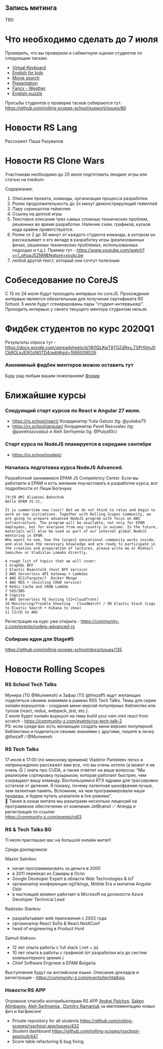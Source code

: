 ## Запись митинга 
TBD

# Что необходимо сделать до 7 июля
Проверить, что вы проверили и сабмитнули оценки студентов по следующим таскам:
- [Virtual Keyboard](https://github.com/rolling-scopes-school/tasks/blob/master/tasks/virtual-keyboard/virtual-keyboard-ru.md)
- [English for kids](https://github.com/rolling-scopes-school/tasks/blob/master/tasks/rslang/english-for-kids.md)
- [Movie search](https://github.com/rolling-scopes-school/tasks/blob/master/tasks/movie-search.md)
- [Presentation](https://github.com/rolling-scopes-school/tasks/blob/master/tasks/presentation.md)
- [Fancy - Weather](https://github.com/rolling-scopes-school/tasks/blob/master/tasks/fancy-weather.md)
- [English-puzzle](https://github.com/rolling-scopes-school/tasks/blob/master/tasks/rslang/english-puzzle.md)

Просьбы студентов о проверке тасков собираются тут:
https://github.com/rolling-scopes-school/support/issues/80

# Новости RS Lang
Расскажет Паша Разувалов

# Новости RS Clone Wars
Участникам необходимо до 20 июля подготовить лендинг игры или статью на medium:

Cодержание:
1. Описание проекта, команды, организации процесса разработки 
2. Ролик продолжительность до 2х минут демонстрирующий геймплей
3. Пару скриншотов геймплея
4. Ссылку на деплой игры
5. Текстовое описание трех самых сложных технических проблем, решенных во время разработки. Наличие схем, графиков, кусков кода крайне приветствуется.
6. Ролик от 2 до 30 минут от каждого студента команды, в котором он рассказывает о его вкладе в разработку игры (реализованных фичах, решенных технических проблемах, использованных подходах и т.д.). Пример тут - https://www.youtube.com/watch?v=1_phuaJ5ZNM&feature=youtu.be
7. любой другой текст, который они сочтут полезным

# Собеседование по CoreJS
С 13 по 24 июля будут проходить интервью по coreJS. Прохождения интервью является обязательным для получения сертификата RS School.
5 июля будут сгенерированы пары "студент-интервьюер". Проходить интервью у своего текущего ментора студентам нельзя.

# Фидбек студентов по курс 2020Q1
Результаты опроса тут - https://docs.google.com/spreadsheets/d/1AI1QLKwT9TGZdRsv_TSPrfjlmJ0CbROLkJE9OzNGTD4/edit#gid=1995009028.

### Анонимный фидбек менторов можно оставить тут
Буду рад любым вашим пожеланиям!
[Форма](https://docs.google.com/forms/d/e/1FAIpQLSfc_EpVVbuAhuHQnvdYJwxmF0DShhWXYXkn3oaN0PsJKvcy2A/viewform)

# Ближайшие курсы
### Следующий старт курсов по React и Angular 27 июля.
  - https://rs.school/react/ Координатор Yulia Galuzo (tg: @yuliaka71)
  - https://rs.school/angular/ Координатор Pavel Razuvalau (tg: @pavelrazuvalau) и Aleh Serhiyenia (tg: @Pulya10c)

### Старт курса по NodeJS планируется в середине сентября 
  - https://rs.school/nodejs/
  
### Началась подготовка курса NodeJS Advanced. 
Разработкой занимаемся EPAM JS Competency Center. 
Если вы работаете в EPAM и есть желание поучастовать в разработке курса, вот подробности от Леши Богачука
```
[9:59 AM] Aliaksei Bahachuk
Hello EPAM JS CC,

It is summertime now (sun)! But we do not think to relax and begin to work on new initiatives. Together with Rolling Scopes Community, we are going to prepare advanced NodeJS program with focus on AWS infrastructure. The program will be available, not only for EPAM employees, but for everyone from any country in autumn. In the future, materials will also be used as part of our internal global NodeJS mentoring in EPAM.
Who wants to see, how the largest educational community works inside, and also have the necessary knowledge and are ready to participate in the creation and preparation of lectures, please write me or Mikhail Semichev or Vladislav Lomako directly.

A rough list of topics that we will cover:
1 GraphQL BFF 
2 Elastic Beanstalk (host BFF service)
3 AWS Serverless API Gateway + Lambdas
4 AWS EC2/Fargate/?  Docker Mongo 
5 AWS RDS + (existing CRUD service) 
6 Redis Cache and CRON Lambda 
7 SQS/SNS
8 Cognito
9 AWS Serverless FE hosting (S3+Cloudfront)
10 Monitoring/Trouble Shooting - CloudWatch? / OR Elastic Stack (Logs to Elastic Search + Kibana to show)
11 CI/CD to AWS 
```
Регистрация на курс уже открыта - https://community-z.com/events/nodejs-advanced-rs

### Собираю идеи для Stage#5
https://github.com/rolling-scopes-school/docs/issues/135

# Новости Rolling Scopes
### RS School Tech Talks
Мунира (TG @Muneeesh) и Зафар (TG @thezaff) ищут желающих поделиться своими знаниями в рамках  RSS Tech Talks. Темы для серии онлайн воркшопов - создание мини-версий популярных библиотек или тулзов (react, redux, webpack, jest, etc.).   
2 июля будет онлайн воркшоп на тему build your own mini react from scratch - https://community-z.com/events/rss-tech-talk-2  
PS: если среди вас есть желающие создать мини версию популярной библиотеки и поделиться своими знаниями с другими, пишите в личку  @thezaff / @Muneeesh
### RS Tech Talks
17 июля в 17:00 (по минскому времени) Vladimir Panteleev легко и непринужденно расскажет вам все, что вы очень хотели (а может и не очень 😉 ) знать про CUDA, а также ответит на ваши вопросы:
“Мы реализуем сортировку пузырьком, которая работает быстрее, чем сокращают вашу команду. Воспользуемся RTX ядрами для трассировки остатков от деления. Я покажу, почему латентная шизофрения лучше, чем латентная память. Вспомним, на чем программировали наши прадеды, и будем путать указатели в live режиме”.  
🎰 Также в конце митапа мы разыграем несколько лицензий на программное обеспечение от компании JetBrains!
✅ Агенда и регистрация по ссылке:  
https://community-z.com/events/rs63
### RS & Tech Talks BG
11 июля приглашаю вас на большой онлайн митап! 

Среди докладчиков:

Maxim Salnikov
  - начал программировать за деньги в 2000
  - в 2011 переехал из Самары в Осло
- Google Developer Expert в области Web Technologies & IoT
- организатор конференции ngVikings, Mobile Era и митапов Angular Oslo
- в настоящий момент работает в Microsoft на должности Azure Developer Technical Lead

Radoslav Stankov
- разрабатывает web приложения с 2002 года
- организатор React Sofia & React.NotAConf
- head of engineering в Product Hunt 

Samuil Aleksov
- 12 лет опыта работы c full stack (.net + js)
- 10 лет опыта в работы с графикой (от разработки игр до систем компьютерного зрения ) 
- Chief Software Engineer в EPAM Bulgaria

Выступления будут на английском языке.
Описание докладов и регистрация - https://community-z.com/events/techtalksjs

### Новости RS APP
Огромное спасибо контрибьютерам RS APP [Andrei Palchys](https://github.com/apalchys), [Saken Alimbayev](https://github.com/sakenalimbayev), [Aleh Serhiyenia
](https://github.com/Pulya10c), [Dzmitry Ramaniuk](https://github.com/DmitryRomaniuk) за имплементацию новых фич и багфиксинг
- Private repository for all students https://github.com/rolling-scopes/rsschool-app/issues/432
- Student dashboard https://github.com/rolling-scopes/rsschool-app/pull/447
- Score table refactoring & bug fixing

   
